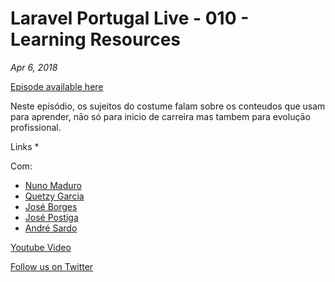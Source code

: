# Laravel Portugal Live - 010 - Learning Resources
*Apr 6, 2018*

[Episode available here](https://laravelportugal.simplecast.fm/10-learning-resources)

Neste episódio, os sujeitos do costume falam sobre os conteudos que usam para aprender, nāo só para inicio de carreira mas tambem para evoluçāo profissional.

Links
*

Com:
* [Nuno Maduro](https://twitter.com/@enunomaduro)
* [Quetzy Garcia](https://twitter.com/@QuetzyG)
* [José Borges](https://twitter.com/@JoseLABorges)
* [José Postiga](https://twitter.com/@josepostiga)
* [André Sardo](https://twitter.com/@a_fsardo)

[Youtube Video](https://www.youtube.com/watch?v=EMb7YBX1-as)

[Follow us on Twitter](https://twitter.com/@laravelportugal)
